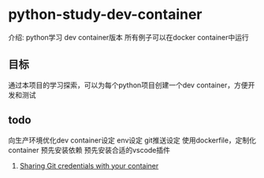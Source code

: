 # python-study-dev-container

介绍: python学习 dev container版本
所有例子可以在docker container中运行

## 目标
通过本项目的学习探索，可以为每个python项目创建一个dev container，方便开发和测试


## todo
向生产环境优化dev container设定 env设定 git推送设定
使用dockerfile，定制化container 预先安装依赖
预先安装合适的vscode插件

1. [Sharing Git credentials with your container](https://code.visualstudio.com/remote/advancedcontainers/sharing-git-credentials)
